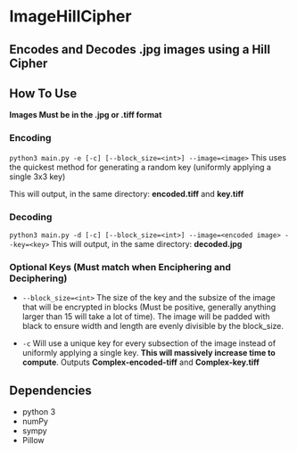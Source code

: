 # ImageHillCipher
## Encodes and Decodes .jpg images using a Hill Cipher

## How To Use
**Images Must be in the .jpg or .tiff format**

### Encoding
`python3 main.py -e [-c] [--block_size=<int>] --image=<image>`
This uses the quickest method for generating a random key (uniformly applying a single 3x3 key)

This will output, in the same directory: **encoded.tiff** and **key.tiff**

### Decoding

`python3 main.py -d [-c] [--block_size=<int>] --image=<encoded image> --key=<key>`
This will output, in the same directory: **decoded.jpg**


### Optional Keys (Must match when Enciphering and Deciphering)

- `--block_size=<int>` The size of the key and the subsize of the image that will be encrypted in blocks (Must be positive, generally anything larger than 15 will take a lot of time). The image will be padded with black to ensure width and length are evenly divisible by the block_size.

- `-c` Will use a unique key for every subsection of the image instead of uniformly applying a single key. **This will massively increase time to compute**. Outputs **Complex-encoded-tiff** and **Complex-key.tiff**

## Dependencies
- python 3
- numPy
- sympy
- Pillow
